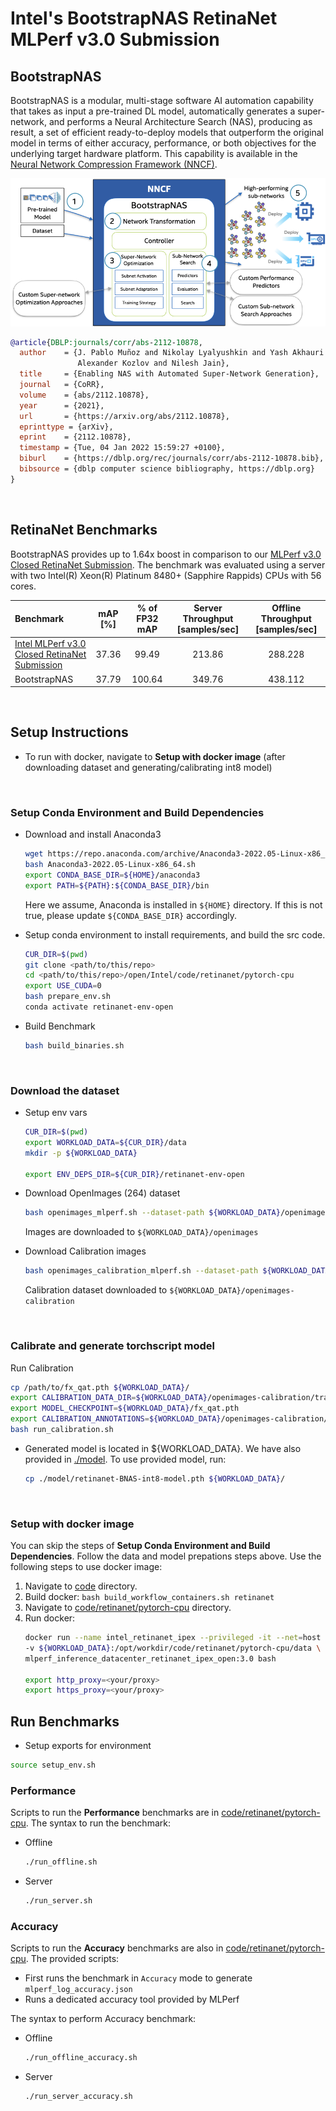# Intel's BootstrapNAS RetinaNet MLPerf v3.0 Submission

## BootstrapNAS
BootstrapNAS is a modular, multi-stage software AI automation capability that takes as input a pre-trained DL model, automatically generates a super-network, and performs a Neural Architecture Search (NAS), producing as result, a set of efficient ready-to-deploy models that outperform the original model in terms of either accuracy, performance, or both objectives for the underlying target hardware platform. This capability is available in the [Neural Network Compression Framework (NNCF)](https://github.com/openvinotoolkit/nncf/tree/develop/nncf/experimental/torch/nas/bootstrapNAS).

<p align="center">
<img src="../../../../code/retinanet/pytorch-cpu/BootstrapNAS_architecture.png" alt="BootstrapNAS Architecture" width="650"/>
</p>

```BibTex
@article{DBLP:journals/corr/abs-2112-10878,
  author    = {J. Pablo Muñoz and Nikolay Lyalyushkin and Yash Akhauri and Anastasia Senina and
               Alexander Kozlov and Nilesh Jain},
  title     = {Enabling NAS with Automated Super-Network Generation},
  journal   = {CoRR},
  volume    = {abs/2112.10878},
  year      = {2021},
  url       = {https://arxiv.org/abs/2112.10878},
  eprinttype = {arXiv},
  eprint    = {2112.10878},
  timestamp = {Tue, 04 Jan 2022 15:59:27 +0100},
  biburl    = {https://dblp.org/rec/journals/corr/abs-2112-10878.bib},
  bibsource = {dblp computer science bibliography, https://dblp.org}
}
```
<br>


## RetinaNet Benchmarks

BootstrapNAS provides up to 1.64x boost in comparison to our [MLPerf v3.0 Closed RetinaNet Submission](../../../../../../closed/Intel/code/retinanet/pytorch-cpu).
The benchmark was evaluated using a server with two Intel(R) Xeon(R) Platinum 8480+ (Sapphire Rappids) CPUs with 56 cores.

| Benchmark | mAP [%] | % of FP32 mAP | Server Throughput [samples/sec]  |  Offline Throughput [samples/sec]  |
|:---------|:-------:|:-------------:|:--------------------------------:|:----------------------------------:|
| [Intel MLPerf v3.0 Closed RetinaNet Submission](../../../../../../closed/Intel/code/retinanet/pytorch-cpu) | 37.36 | 99.49 | 213.86 | 288.228 |
| BootstrapNAS | 37.79 | 100.64 | 349.76 | 438.112 |
<br>


## Setup Instructions
+ To run with docker, navigate to **Setup with docker image** (after downloading dataset and generating/calibrating int8 model)
<br>


### Setup Conda Environment and Build Dependencies
+ Download and install Anaconda3
  ```bash
  wget https://repo.anaconda.com/archive/Anaconda3-2022.05-Linux-x86_64.sh
  bash Anaconda3-2022.05-Linux-x86_64.sh
  export CONDA_BASE_DIR=${HOME}/anaconda3
  export PATH=${PATH}:${CONDA_BASE_DIR}/bin
  ```
  Here we assume, Anaconda is installed in `${HOME}` directory.  If this is not true, please update `${CONDA_BASE_DIR}` accordingly.

+ Setup conda environment to install requirements, and build the src code.
  ```bash
  CUR_DIR=$(pwd)
  git clone <path/to/this/repo>
  cd <path/to/this/repo>/open/Intel/code/retinanet/pytorch-cpu
  export USE_CUDA=0
  bash prepare_env.sh
  conda activate retinanet-env-open
  ```

+ Build Benchmark
  ```bash
  bash build_binaries.sh
  ```
<br>

### Download the dataset

+ Setup env vars
  ```bash
  CUR_DIR=$(pwd)
  export WORKLOAD_DATA=${CUR_DIR}/data
  mkdir -p ${WORKLOAD_DATA}

  export ENV_DEPS_DIR=${CUR_DIR}/retinanet-env-open
  ```

+ Download OpenImages (264) dataset
  ```bash
  bash openimages_mlperf.sh --dataset-path ${WORKLOAD_DATA}/openimages
  ```
  Images are downloaded to `${WORKLOAD_DATA}/openimages`

+ Download Calibration images
  ```bash
  bash openimages_calibration_mlperf.sh --dataset-path ${WORKLOAD_DATA}/openimages-calibration
  ```
  Calibration dataset downloaded to `${WORKLOAD_DATA}/openimages-calibration`
<br>


### Calibrate and generate torchscript model

Run Calibration
```bash
cp /path/to/fx_qat.pth ${WORKLOAD_DATA}/
export CALIBRATION_DATA_DIR=${WORKLOAD_DATA}/openimages-calibration/train/data
export MODEL_CHECKPOINT=${WORKLOAD_DATA}/fx_qat.pth
export CALIBRATION_ANNOTATIONS=${WORKLOAD_DATA}/openimages-calibration/annotations/openimages-mlperf-calibration.json
bash run_calibration.sh
```
* Generated model is located in ${WORKLOAD_DATA}.  We have also provided in [./model](./model/).  To use provided model, run:
  ```bash
  cp ./model/retinanet-BNAS-int8-model.pth ${WORKLOAD_DATA}/
  ```
<br>


### Setup with docker image

You can skip the steps of **Setup Conda Environment and Build Dependencies**. Follow the data and model prepations steps above. Use the following steps to use docker image:

1. Navigate to [code](./../../) directory.
1. Build docker: ```bash build_workflow_containers.sh retinanet```
1. Navigate to [code/retinanet/pytorch-cpu](./) directory.
1. Run docker:
    ```bash
    docker run --name intel_retinanet_ipex --privileged -it --net=host --ipc=host \
    -v ${WORKLOAD_DATA}:/opt/workdir/code/retinanet/pytorch-cpu/data \
    mlperf_inference_datacenter_retinanet_ipex_open:3.0 bash

    export http_proxy=<your/proxy>
    export https_proxy=<your/proxy>
    ```


## Run Benchmarks
+ Setup exports for environment
```bash
source setup_env.sh
```

### Performance
Scripts to run the **Performance** benchmarks are in [code/retinanet/pytorch-cpu](./). The syntax to run the benchmark:
+ Offline
  ```bash
  ./run_offline.sh
  ```

+ Server
  ```bash
  ./run_server.sh
  ```

### Accuracy
Scripts to run the **Accuracy** benchmarks are also in [code/retinanet/pytorch-cpu](./).
The provided scripts:
+ First runs the benchmark in ```Accuracy``` mode to generate ```mlperf_log_accuracy.json```
+ Runs a dedicated accuracy tool provided by MLPerf

The syntax to perform Accuracy benchmark:
+ Offline
  ```bash
  ./run_offline_accuracy.sh
  ```

+ Server
  ```bash
  ./run_server_accuracy.sh
  ```
